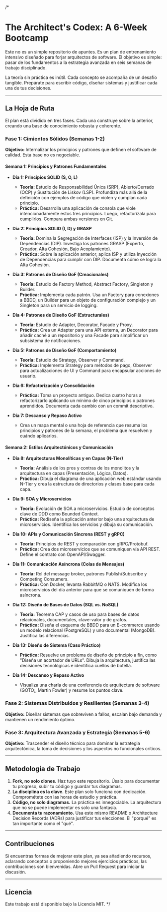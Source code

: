 /*
# The Architect's Codex: A 6-Week Bootcamp

Este no es un simple repositorio de apuntes. Es un plan de entrenamiento intensivo diseñado para forjar arquitectos de software. El objetivo es simple: pasar de los fundamentos a la estrategia avanzada en seis semanas de trabajo disciplinado.

La teoría sin práctica es inútil. Cada concepto se acompaña de un desafío tangible. Prepárate para escribir código, diseñar sistemas y justificar cada una de tus decisiones.

---

## La Hoja de Ruta

El plan está dividido en tres fases. Cada una construye sobre la anterior, creando una base de conocimiento robusta y coherente.

### Fase 1: Cimientos Sólidos (Semanas 1-2)
**Objetivo:** Internalizar los principios y patrones que definen el software de calidad. Esta base no es negociable.

#### **Semana 1: Principios y Patrones Fundamentales**

* **Día 1: Principios SOLID (S, O, L)**
    * **Teoría:** Estudio de Responsabilidad Única (SRP), Abierto/Cerrado (OCP) y Sustitución de Liskov (LSP). Profundiza más allá de la definición con ejemplos de código que violen y cumplan cada principio.
    * **Práctica:** Desarrolla una aplicación de consola que viole intencionadamente estos tres principios. Luego, refactorízala para cumplirlos. Compara ambas versiones en Git.

* **Día 2: Principios SOLID (I, D) y GRASP**
    * **Teoría:** Domina la Segregación de Interfaces (ISP) y la Inversión de Dependencias (DIP). Investiga los patrones GRASP (Experto, Creador, Alta Cohesión, Bajo Acoplamiento).
    * **Práctica:** Sobre la aplicación anterior, aplica ISP y utiliza Inyección de Dependencias para cumplir con DIP. Documenta cómo se logra la Alta Cohesión.

* **Día 3: Patrones de Diseño GoF (Creacionales)**
    * **Teoría:** Estudio de Factory Method, Abstract Factory, Singleton y Builder.
    * **Práctica:** Implementa cada patrón. Usa un Factory para conexiones a BBDD, un Builder para un objeto de configuración complejo y un Singleton para un servicio de logging.

* **Día 4: Patrones de Diseño GoF (Estructurales)**
    * **Teoría:** Estudio de Adapter, Decorator, Facade y Proxy.
    * **Práctica:** Crea un Adapter para una API externa, un Decorator para añadir caché a un repositorio y una Facade para simplificar un subsistema de notificaciones.

* **Día 5: Patrones de Diseño GoF (Comportamiento)**
    * **Teoría:** Estudio de Strategy, Observer y Command.
    * **Práctica:** Implementa Strategy para métodos de pago, Observer para actualizaciones de UI y Command para encapsular acciones de usuario.

* **Día 6: Refactorización y Consolidación**
    * **Práctica:** Toma un proyecto antiguo. Dedica cuatro horas a refactorizarlo aplicando un mínimo de cinco principios o patrones aprendidos. Documenta cada cambio con un commit descriptivo.

* **Día 7: Descanso y Repaso Activo**
    * Crea un mapa mental o una hoja de referencia que resuma los principios y patrones de la semana, el problema que resuelven y cuándo aplicarlos.

#### **Semana 2: Estilos Arquitectónicos y Comunicación**

* **Día 8: Arquitecturas Monolíticas y en Capas (N-Tier)**
    * **Teoría:** Análisis de los pros y contras de los monolitos y la arquitectura en capas (Presentación, Lógica, Datos).
    * **Práctica:** Dibuja el diagrama de una aplicación web estándar usando N-Tier y crea la estructura de directorios y clases base para cada capa.

* **Día 9: SOA y Microservicios**
    * **Teoría:** Evolución de SOA a microservicios. Estudio de conceptos clave de DDD como Bounded Context.
    * **Práctica:** Rediseña la aplicación anterior bajo una arquitectura de microservicios. Identifica los servicios y dibuja su comunicación.

* **Día 10: APIs y Comunicación Síncrona (REST y gRPC)**
    * **Teoría:** Principios de REST y comparación con gRPC/Protobuf.
    * **Práctica:** Crea dos microservicios que se comuniquen vía API REST. Define el contrato con OpenAPI/Swagger.

* **Día 11: Comunicación Asíncrona (Colas de Mensajes)**
    * **Teoría:** Rol del message broker, patrones Publish/Subscribe y Competing Consumers.
    * **Práctica:** Con Docker, levanta RabbitMQ o NATS. Modifica los microservicios del día anterior para que se comuniquen de forma asíncrona.

* **Día 12: Diseño de Bases de Datos (SQL vs. NoSQL)**
    * **Teoría:** Teorema CAP y casos de uso para bases de datos relacionales, documentales, clave-valor y de grafos.
    * **Práctica:** Diseña el esquema de BBDD para un E-commerce usando un modelo relacional (PostgreSQL) y uno documental (MongoDB). Justifica las diferencias.

* **Día 13: Diseño de Sistema (Caso Práctico)**
    * **Práctica:** Resuelve un problema de diseño de principio a fin, como "Diseña un acortador de URLs". Dibuja la arquitectura, justifica las decisiones tecnológicas e identifica cuellos de botella.

* **Día 14: Descanso y Repaso Activo**
    * Visualiza una charla de una conferencia de arquitectura de software (GOTO;, Martin Fowler) y resume los puntos clave.

### Fase 2: Sistemas Distribuidos y Resilientes (Semanas 3-4)
**Objetivo:** Diseñar sistemas que sobreviven a fallos, escalan bajo demanda y mantienen un rendimiento óptimo.

### Fase 3: Arquitectura Avanzada y Estrategia (Semanas 5-6)
**Objetivo:** Trascender el diseño técnico para dominar la estrategia arquitectónica, la toma de decisiones y los aspectos no funcionales críticos.

---

## Metodología de Trabajo

1.  **Fork, no solo clones.** Haz tuyo este repositorio. Úsalo para documentar tu progreso, subir tu código y guardar tus diagramas.
2.  **La disciplina es la clave.** Este plan solo funciona con dedicación. Comprométete con las horas de estudio y práctica.
3.  **Código, no solo diagramas.** La práctica es innegociable. La arquitectura que no se puede implementar es solo una fantasía.
4.  **Documenta tu razonamiento.** Usa este mismo README o Architecture Decision Records (ADRs) para justificar tus elecciones. El "porqué" es tan importante como el "qué".

---

## Contribuciones

Si encuentras formas de mejorar este plan, ya sea añadiendo recursos, aclarando conceptos o proponiendo mejores ejercicios prácticos, las contribuciones son bienvenidas. Abre un Pull Request para iniciar la discusión.

---

## Licencia

Este trabajo está disponible bajo la Licencia MIT.
*/
